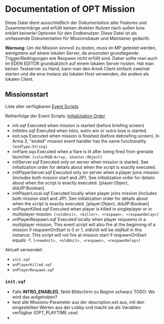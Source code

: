 # Documentation of OPT Mission
Diese Datei dient ausschließlich der Dokumentation aller Features und Zusammenhänge und erfüllt keinen direkten Nutzen nach außen bzw. erklärt keinerlei Optionen für den Endbenutzer. Diese Datei ist als umfassende Dokumentation für Missionsbauer und Maintainer gedacht.

**Warnung**: Um die Mission sinnvoll zu testen, _muss_ im MP getestet werden, wenigstens auf einem lokalen Server, da ansonsten grundlegende Trigger/Bedingungen wie Respawn nicht erfüllt sind. Daher sollte man auch im EDEN EDITOR grundsätzlich auf einem lokalen Server hosten. Hat man keinen Testserver zu Hand, kann man den ArmA Client einfach zweimal starten und die eine Instanz als lokalen Host verwenden, die andere als lokalen Client.

## Missionsstart
Liste aller verfügbaren [Event Scripts](https://community.bistudio.com/wiki/Event_Scripts)

Reihenfolge der Event Scripts: [Initializiation Order](https://community.bistudio.com/wiki/Initialization_Order)

- init.sqf 	Executed when mission is started (before briefing screen)
- initIntro.sqf 	Executed when intro, outro win or outro lose is started.
- exit.sqs 	Executed when mission is finished (before debriefing screen). In Arma 3, "ended" mission event handler has the same functionality. 	`[endType:String]`
- onFlare.sqs 	Executed when a flare is lit after being fired from grenade launcher. 	`[colorRGB:Array, shooter:Object]`
- initServer.sqf 	Executed only on server when mission is started. See initialization order for details about when the script is exactly executed.
- initPlayerServer.sqf 	Executed only on server when a player joins mission (includes both mission start and JIP). See initialization order for details about when the script is exactly executed. 	[player:Object, didJIP:Boolean] 	
- initPlayerLocal.sqf 	Executed locally when player joins mission (includes both mission start and JIP). See initialization order for details about when the script is exactly executed. 	[player:Object, didJIP:Boolean]
- onPlayerKilled.sqf 	Executed when player is killed in singleplayer or in multiplayer mission. `[<oldUnit>, <killer>, <respawn>, <respawnDelay>]`
- onPlayerRespawn.sqf  Executed locally when player respawns in a multiplayer mission. This event script will also fire at the beginning of a mission if respawnOnStart is 0 or 1, oldUnit will be objNull in this instance. This script will not fire at mission start if respawnOnStart equals -1. 	`[<newUnit>, <oldUnit>, <respawn>, <respawnDelay>]`

Aktuell verwendet:
- `init.sqf`
- `onPlayerKilled.sqf`
- `onPlayerRespawn.sqf`

### `init.sqf`
- Falls __INTRO_ENABLED__, färbt Bildschirm zu Beginn schwarz TODO: Wo wird das aufgehoben? 
- liest alle Missions-Parameter aus der description.ext aus, mit den eingestellten Werten aus der Lobby und macht sie als Variablen verfügbar (OPT_PLAYTIME usw)
- 




